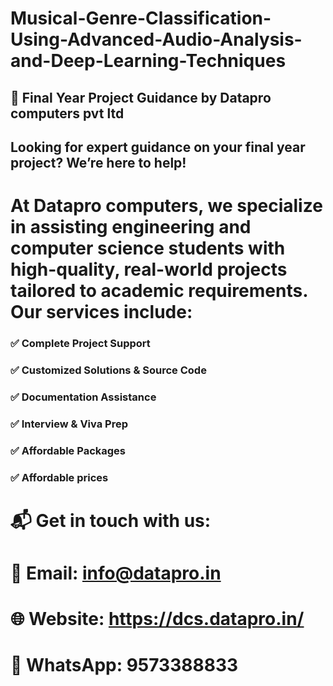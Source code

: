 # Musical-Genre-Classification-Using-Advanced-Audio-Analysis-and-Deep-Learning-Techniques



## 💼 Final Year Project Guidance by Datapro computers pvt ltd
## Looking for expert guidance on your final year project? We’re here to help!

# At Datapro computers, we specialize in assisting engineering and computer science students with high-quality, real-world projects tailored to academic requirements. Our services include:

### ✅ Complete Project Support
### ✅ Customized Solutions & Source Code
### ✅ Documentation Assistance
### ✅ Interview & Viva Prep
### ✅ Affordable Packages
### ✅ Affordable prices


# 📬 Get in touch with us:
# 📧 Email: info@datapro.in
# 🌐 Website: https://dcs.datapro.in/
# 📱 WhatsApp: 9573388833

